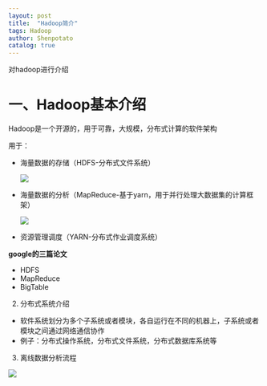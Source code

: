 ```yaml
---
layout: post
title:  "Hadoop简介"
tags: Hadoop
author: Shenpotato
catalog: true
---
```



对hadoop进行介绍



# 一、Hadoop基本介绍

Hadoop是一个开源的，用于可靠，大规模，分布式计算的软件架构

用于：

- 海量数据的存储（HDFS-分布式文件系统）

  ![](https://tva1.sinaimg.cn/large/006y8mN6gy1g86spafqpuj30zy0rk0v9.jpg)

- 海量数据的分析（MapReduce-基于yarn，用于并行处理大数据集的计算框架）

  ![](https://tva1.sinaimg.cn/large/006y8mN6gy1g86spdo5w1j312w0n0q54.jpg)

  

- 资源管理调度（YARN-分布式作业调度系统）

**google的三篇论文**

- HDFS
- MapReduce
- BigTable





2. 分布式系统介绍

- 软件系统划分为多个子系统或者模块，各自运行在不同的机器上，子系统或者模块之间通过网络通信协作
- 例子：分布式操作系统，分布式文件系统，分布式数据库系统等



3. 离线数据分析流程

![](https://tva1.sinaimg.cn/large/006y8mN6gy1g86spmqiy8j30vu0li416.jpg)
